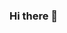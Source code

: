 ### Hi there 👋

<!--
**Saad-Hussain31/Saad-Hussain31** is a ✨ _special_ ✨ repository because its `README.md` (this file) appears on your GitHub profile.

Here are some ideas to get you started:

- 🔭 I’m currently working on classical machine learning algorithms
- 🌱 I’m currently learning Natural Language Processing
- 🤔 I’m looking for help with NLP and CV research
- 💬 Ask me about Python and deep learning frameworks
- 📫 How to reach me: saadnasir31@gmail.com
- 😄 Pronouns: He/His

-->
